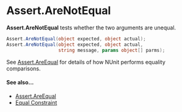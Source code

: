 # Assert.AreNotEqual


**Assert.AreNotEqual** tests whether the two arguments are unequal.

```csharp
Assert.AreNotEqual(object expected, object actual);
Assert.AreNotEqual(object expected, object actual,
                   string message, params object[] parms);
```

See [Assert.AreEqual](Assert.AreEqual.md) for details of how NUnit performs equality comparisons.

#### See also...
 * [Assert.AreEqual](Assert.AreEqual.md)
 * [Equal Constraint](xref:EqualConstraint)
